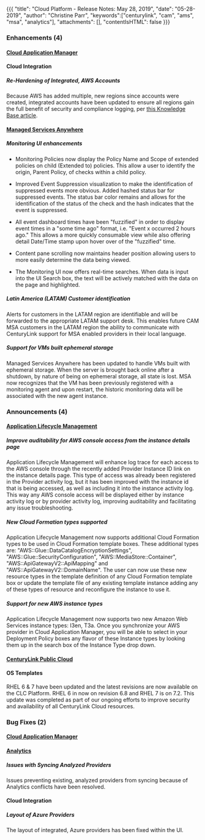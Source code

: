 {{{
"title": "Cloud Platform - Release Notes: May 28, 2019",
"date": "05-28-2019",
"author": "Christine Parr",
"keywords":["centurylink", "cam", "ams", "msa", "analytics"],
"attachments": [],
"contentIsHTML": false
}}}

### Enhancements (4)

#### [Cloud Application Manager](https://www.ctl.io/cloud-application-manager/)

#### Cloud Integration

##### Re-Hardening of Integrated, AWS Accounts

Because AWS has added multiple, new regions since accounts were created, integrated accounts have been updated to ensure all regions gain the full benefit of security and compliance logging, per [this Knowledge Base article](/cloud-application-manager/cloud-optimization/partner-cloud-integration-aws-hardening-permissions/).

#### [Managed Services Anywhere](https://www.ctl.io/cloud-application-manager/managed-services-anywhere/)

##### Monitoring UI enhancements

* Monitoring Policies now display the Policy Name and Scope of extended policies on child (Extended to) policies.  This allow a user to identify the origin, Parent Policy, of checks within a child policy.

* Improved Event Suppression visualization to make the identification of suppressed events more obvious.  Added hashed status bar for suppressed events.  The status bar color remains and allows for the identification of the status of the check and the hash indicates that the event is suppressed.

* All event dashboard times have been "fuzzified" in order to display event times in a "some time ago" format, i.e. "Event x occurred 2 hours ago."  This allows a more quickly consumable view while also offering detail Date/Time stamp upon hover over of the "fuzzified" time.

* Content pane scrolling now maintains header position allowing users to more easily determine the data being viewed.

* The Monitoring UI now offers real-time searches.  When data is input into the UI Search box, the text will be actively matched with the data on the page and highlighted.

##### Latin America (LATAM) Customer identification

Alerts for customers in the LATAM region are identifiable and will be forwarded to the appropriate LATAM support desk.  This enables future CAM MSA customers in the LATAM region the ability to communicate with CenturyLink support for MSA enabled providers in their local language.  

##### Support for VMs built ephemeral storage

Managed Services Anywhere has been updated to handle VMs built with ephemeral storage.  When the server is brought back online after a shutdown, by nature of being on ephemeral storage, all state is lost.  MSA now recognizes that the VM has been previously registered with a monitoring agent and upon restart, the historic monitoring data will be associated with the new agent instance.  

### Announcements (4)

#### [Application Lifecycle Management](https://www.ctl.io/cloud-application-manager/application-lifecycle-management/)

##### Improve auditability for AWS console access from the instance details page

Application Lifecycle Management will enhance log trace for each access to the AWS console through the recently added Provider Instance ID link on the instance details page. This type of access was already been registered in the Provider activity log, but it has been improved with the instance id that is being accessed, as well as including it into the instance activity log. This way any AWS console access will be displayed either by instance activity log or by provider activity log, improving auditability and facilitating any issue troubleshooting.

##### New Cloud Formation types supported

Application Lifecycle Management now supports additional Cloud Formation types to be used in Cloud Formation template boxes. These additional types are:
"AWS::Glue::DataCatalogEncryptionSettings", "AWS::Glue::SecurityConfiguration", "AWS::MediaStore::Container", "AWS::ApiGatewayV2::ApiMapping" and "AWS::ApiGatewayV2::DomainName".  The user can now use these new resource types in the template definition of any Cloud Formation template box or update the template file of any existing template instance adding any of these types of resource and reconfigure the instance to use it.

##### Support for new AWS instance types

Application Lifecycle Management now supports two new Amazon Web Services instance types: I3en, T3a. Once you synchronize your AWS provider in Cloud Application Manager, you will be able to select in your Deployment Policy boxes any flavor of these Instance types by looking them up in the search box of the Instance Type drop down.

#### [CenturyLink Public Cloud](https://www.ctl.io/dedicated-cloud-compute/)

#### OS Templates
RHEL 6 & 7 have been updated and the latest revisions are now available on the CLC Platform.  RHEL 6 in now on revision 6.8 and RHEL 7 is on 7.2.  This update was completed as part of our ongoing efforts to improve security and availability of all CenturyLink Cloud resources.

### Bug Fixes (2)

#### [Cloud Application Manager](https://www.ctl.io/cloud-application-manager/)

#### [Analytics](https://www.ctl.io/cloud-application-manager/cloud-optimization/)

##### Issues with Syncing Analyzed Providers

Issues preventing existing, analyzed providers from syncing because of Analytics conflicts have been resolved.

#### Cloud Integration

##### Layout of Azure Providers

The layout of integrated, Azure providers has been fixed within the UI.
